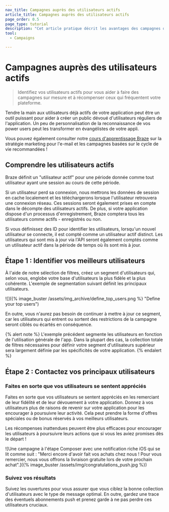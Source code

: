 ```yaml
---
nav_title: Campagnes auprès des utilisateurs actifs
article_title: Campagnes auprès des utilisateurs actifs
page_order: 0.5
page_type: tutorial
description: "Cet article pratique décrit les avantages des campagnes d'utilisateurs actifs dans le tableau de bord de Braze, ainsi que les étapes à suivre pour en créer et en implémenter une."
tool: 
  - Campaigns

---
```


# Campagnes auprès des utilisateurs actifs

> Identifiez vos utilisateurs actifs pour vous aider à faire des campagnes sur mesure et à récompenser ceux qui fréquentent votre plateforme. 

Tendre la main aux utilisateurs déjà actifs de votre application peut être un outil puissant pour aider à créer un public dévoué d'utilisateurs réguliers de l'application. Un peu de personnalisation de la reconnaissance de vos power users peut les transformer en évangélistes de votre appli.

Vous pouvez également consulter notre [cours d'apprentissage Braze](https://learning.braze.com/quick-overview-segment-and-campaign-setup) sur la stratégie marketing pour l'e-mail et les campagnes basées sur le cycle de vie recommandées !

## Comprendre les utilisateurs actifs

Braze définit un "utilisateur actif" pour une période donnée comme tout utilisateur ayant une session au cours de cette période.

Si un utilisateur perd sa connexion, nous mettrons les données de session en cache localement et les téléchargerons lorsque l'utilisateur retrouvera une connexion réseau. Ces sessions seront également prises en compte dans le décompte des utilisateurs actifs. De plus, si votre application dispose d'un processus d'enregistrement, Braze comptera tous les utilisateurs comme actifs - enregistrés ou non.

Si vous définissez des ID pour identifier les utilisateurs, lorsqu'un nouvel utilisateur se connecte, il est compté comme un utilisateur actif distinct. Les utilisateurs qui sont mis à jour via l'API seront également comptés comme un utilisateur actif dans la période de temps où ils sont mis à jour.

## Étape 1 : Identifier vos meilleurs utilisateurs

À l'aide de notre sélection de filtres, créez un segment d'utilisateurs qui, selon vous, englobe votre base d'utilisateurs la plus fidèle et la plus cohérente. L'exemple de segmentation suivant définit les principaux utilisateurs.

\![]({% image_buster /assets/img_archive/define_top_users.png %} "Define your top users")

En outre, vous n'aurez pas besoin de continuer à mettre à jour ce segment, car les utilisateurs qui entrent ou sortent des restrictions de la campagne seront ciblés ou écartés en conséquence.

{% alert note %}
L'exemple précédent segmente les utilisateurs en fonction de l'utilisation générale de l'app. Dans la plupart des cas, la collection totale de filtres nécessaires pour définir votre segment d'utilisateurs supérieur sera largement définie par les spécificités de votre application.
{% endalert %}

## Étape 2 : Contactez vos principaux utilisateurs

### Faites en sorte que vos utilisateurs se sentent appréciés

Faites en sorte que vos utilisateurs se sentent appréciés en les remerciant de leur fidélité et de leur dévouement à votre application. Donnez à vos utilisateurs plus de raisons de revenir sur votre application pour les encourager à poursuivre leur activité. Cela peut prendre la forme d'offres spéciales ou de bonus réservés à vos meilleurs utilisateurs. 

Les récompenses inattendues peuvent être plus efficaces pour encourager les utilisateurs à poursuivre leurs actions que si vous les aviez promises dès le départ !

\![Une campagne à l'étape Composer avec une notification riche iOS qui se lit comme suit : "Merci encore d'avoir fait vos achats chez nous ! Pour vous remercier, nous vous offrons la livraison gratuite lors de votre prochain achat".]({% image_buster /assets/img/congratulations_push.jpg %})

### Suivez vos résultats

Suivez les ouvertures pour vous assurer que vous ciblez la bonne collection d'utilisateurs avec le type de message optimal. En outre, gardez une trace des éventuels abonnements push et prenez garde à ne pas perdre ces utilisateurs cruciaux.

